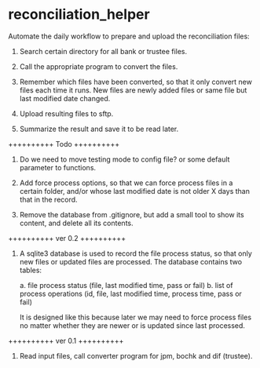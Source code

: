 # reconciliation_helper

Automate the daily workflow to prepare and upload the reconciliation files:

1. Search certain directory for all bank or trustee files.

2. Call the appropriate program to convert the files.

3. Remember which files have been converted, so that it only convert new files each time it runs. New files are newly added files or same file but last modified date changed.

4. Upload resulting files to sftp.

5. Summarize the result and save it to be read later.



++++++++++
Todo
++++++++++
1. Do we need to move testing mode to config file? or some default parameter to functions.

2. Add force process options, so that we can force process files in a certain folder, and/or whose last modified date is not older X days than that in the record.

3. Remove the database from .gitignore, but add a small tool to show its content, and delete all its contents.



++++++++++
ver 0.2
++++++++++
1. A sqlite3 database is used to record the file process status, so that only new files or updated files are processed. The database contains two tables:
	
	a. file process status (file, last modified time, pass or fail)
	b. list of process operations (id, file, last modified time, process time, pass or fail)

	It is designed like this because later we may need to force process files no matter whether they are newer or is updated since last processed.


++++++++++
ver 0.1
++++++++++
1. Read input files, call converter program for jpm, bochk and dif (trustee).



